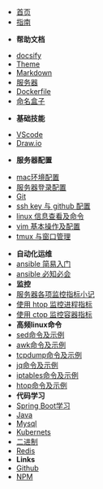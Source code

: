 * [首页](/)
* [指南](guide "The greatest guide in the world")
- **帮助文档**
* [docsify](docsify)
* [Theme](theme)
* [Markdown](markdown-offline)
* [服务器](server)
* [Dockerfile](dockerfile)
* [命名盒子](elpis)
- **基础技能**
* [VScode](vscode)
* [Draw.io](draw)
- **服务器配置**
* [mac环境配置](mac.md)
* [服务器登录配置](server-init)
* [Git](git)
* [ssh key 与 github 配置](ssh-setting)
* [linux 信息查看及命令](system-info)
* [vim 基本操作及配置](vim-setting)
* [tmux 与窗口管理](tmux-setting)
- **自动化运维**
- [ansible 简易入门](ansible-guide)
- [ansible 必知必会](ansible-problem)
- **监控**
- [服务器各项监控指标小记](linux-monitor)
- [使用 htop 监控进程指标](htop)
- [使用 ctop 监控容器指标](ctop)
- **高频linux命令**
- [sed命令及示例](linux-sed)
- [awk命令及示例](linux-awk)
- [tcpdump命令及示例](linux-tcpdump)
- [jq命令及示例](linux-jq)
- [iptables命令及示例](iptables)
- [htop命令及示例](htop)
- **代码学习**
- [Spring Boot学习](spring-boot)
- [Java](java)
- [Mysql](mysql)
- [Kubernets](kubernets)
- [二进制](binary)
- [Redis](redis)
- **Links**
- [Github](https://github.com/jhildenbiddle/docsify-themeable)
- [NPM](https://www.npmjs.com/package/docsify-themeable)